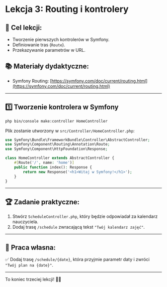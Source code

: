 # Lekcja 3: Routing i kontrolery

## 🎯 Cel lekcji:
- Tworzenie pierwszych kontrolerów w Symfony.
- Definiowanie tras (`Route`).
- Przekazywanie parametrów w URL.

## 📚 Materiały dydaktyczne:
- Symfony Routing: [https://symfony.com/doc/current/routing.html](https://symfony.com/doc/current/routing.html)

---

## 1️⃣ Tworzenie kontrolera w Symfony
```sh
php bin/console make:controller HomeController
```

Plik zostanie utworzony w `src/Controller/HomeController.php`:

```php
use Symfony\Bundle\FrameworkBundle\Controller\AbstractController;
use Symfony\Component\Routing\Annotation\Route;
use Symfony\Component\HttpFoundation\Response;

class HomeController extends AbstractController {
    #[Route('/', name: 'home')]
    public function index(): Response {
        return new Response('<h1>Witaj w Symfony!</h1>');
    }
}
```

---

## 🏆 Zadanie praktyczne:
1. Stwórz `ScheduleController.php`, który będzie odpowiadał za kalendarz nauczyciela.  
2. Dodaj trasę `/schedule` zwracającą tekst `"Twój kalendarz zajęć"`.  

---

## 📌 Praca własna:
✅ Dodaj trasę `/schedule/{date}`, która przyjmie parametr daty i zwróci `"Twój plan na {date}"`.  

---

To koniec trzeciej lekcji! 🎯🚀
